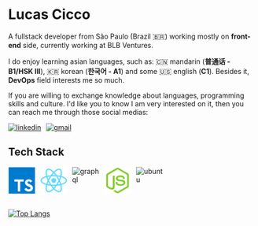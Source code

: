 # Lucas Cicco

A fullstack developer from São Paulo (Brazil 🇧🇷) working mostly on **front-end** side, currently working at BLB Ventures.

I do enjoy learning asian languages, such as: 🇨🇳 mandarin (**普通话 - B1/HSK III**), 🇰🇷 korean (**한국어 - A1**) and some 🇺🇸 english (**C1**). Besides it, **DevOps** field interests me so much.

If you are willing to exchange knowledge about languages, programming skills and culture. I'd like you to know I am very interested on it, then you can reach me through those social medias:

<div style="display: flex; align-items: center; gap: 10px;">
  <a href="https://www.linkedin.com/in/lucas-vitor-de-cicco" target="_blank">
    <img
      src="https://img.shields.io/badge/-LinkedIn-%230077B5?style=for-the-badge&logo=linkedin&logoColor=white"
      alt="linkedin"
      target="_blank" 
    />
  </a>
  <a href="mailto:lucasvitorx1@gmail.com">
      <img
        src="https://img.shields.io/badge/-Gmail-%23333?style=for-the-badge&logo=gmail&logoColor=white"
        alt="gmail"
        target="_blank"
      />
  </a>
</div>

## Tech Stack

<div style="display: flex; align-items: center; gap: 10px;">
  <img alt="typescript" height="55" width="55" 
    src="https://raw.githubusercontent.com/devicons/devicon/master/icons/typescript/typescript-original.svg" />
  <img alt="react" height="55" width="55"
    src="https://raw.githubusercontent.com/devicons/devicon/master/icons/react/react-original.svg" />
  <img alt="graphql" height="55" width="55"
    src="https://upload.wikimedia.org/wikipedia/commons/thumb/1/17/GraphQL_Logo.svg/2048px-GraphQL_Logo.svg.png" />
      <img alt="graphql" height="55" width="55"
    src="https://raw.githubusercontent.com/devicons/devicon/master/icons/nodejs/nodejs-original.svg" />
  <img alt="ubuntu" height="55" width="55"
    src="https://seeklogo.com/images/U/ubuntu-logo-8FDEC6A07B-seeklogo.com.png" />
</div>

<br />

[![Top Langs](https://github-readme-stats.vercel.app/api/top-langs/?username=lucascicco&layout=compact&hide=html)](https://github.com/anuraghazra/github-readme-stats)
